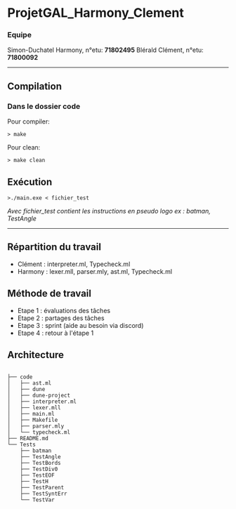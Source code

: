 # ProjetGAL_Harmony_Clement
### Equipe
Simon-Duchatel Harmony, n°etu: **71802495**
Blérald Clément, n°etu: **71800092**
****
## Compilation

### Dans le dossier code

Pour compiler:

```> make```

Pour clean:

```> make clean```

## Exécution

```>./main.exe < fichier_test ```

*Avec fichier_test contient les instructions en pseudo logo ex : batman, TestAngle*
****

## Répartition du travail

- Clément : interpreter.ml, Typecheck.ml
- Harmony : lexer.mll, parser.mly, ast.ml, Typecheck.ml

## Méthode de travail

- Etape 1 : évaluations des tâches
- Etape 2 : partages des tâches
- Etape 3 : sprint (aide au besoin via discord)
- Etape 4 : retour à l'étape 1

## Architecture

```

├── code
│   ├── ast.ml
│   ├── dune
│   ├── dune-project
│   ├── interpreter.ml
│   ├── lexer.mll
│   ├── main.ml
│   ├── Makefile
│   ├── parser.mly
│   └── typecheck.ml
├── README.md
└── Tests
    ├── batman
    ├── TestAngle
    ├── TestBords
    ├── TestDiv0
    ├── TestEOF
    ├── TestH
    ├── TestParent
    ├── TestSyntErr
    └── TestVar
```
